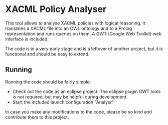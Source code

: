 XACML Policy Analyser
=============

This tool allows to analyse XACML policies with logical reasoning. It translates a XACML file into an OWL ontology and to a Prolog representation and runs queries on them.
A GWT (Google Web Toolkit) web interface is included. 

The code is in a very early stage and is a leftover of another project, but it is functional and should be easy to extend.

Running
-------

Running the code should be fairly simple:

* Check out the code as an eclipse project. The eclipse plugin GWT tools is not required, but may be helpful during development.
* Start the included launch configuration "Analysr"

In case you make any modifications to the code, please be so kind and contribute them to this project.
